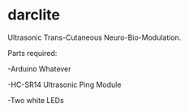 # darclite
Ultrasonic Trans-Cutaneous Neuro-Bio-Modulation.

Parts required:

-Arduino Whatever

-HC-SR14 Ultrasonic Ping Module

-Two white LEDs
